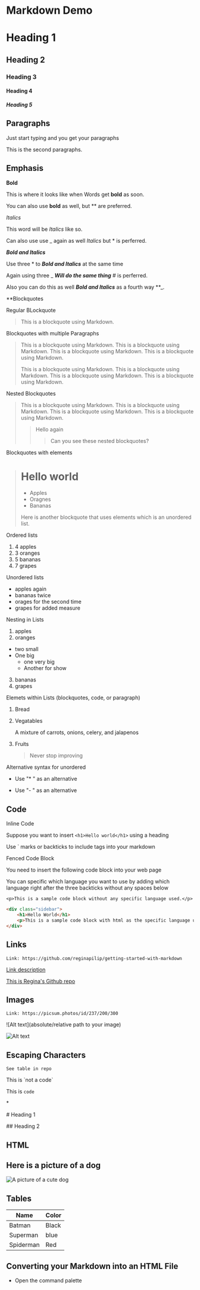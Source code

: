 # Markdown Demo

# Heading 1

## Heading 2

### Heading 3

#### Heading 4

##### Heading 5

## Paragraphs

Just start typing and you get your paragraphs

This is the second paragraphs.

## Emphasis

**Bold**

This is where it looks like when Words get **bold** as soon.

You can also use __bold__ as well, but ** are preferred.

*Italics*

This word will be *Italics* like so.

Can also use use _ again as well _Italics_ but * is perferred.

***Bold and Italics***

Use three * to ***Bold and Italics*** at the same time

Again using three _ ___Will do the same thing___ # is perferred.

Also you can do this as well **_Bold and Italics_** as a fourth way **_.

**Blockquotes

Regular BLockquote

> This is a blockquote using Markdown.

Blockquotes with multiple Paragraphs

> This is a blockquote using Markdown. This is a blockquote using Markdown. This is a blockquote using Markdown. This is a blockquote using Markdown.
>
> This is a blockquote using Markdown. This is a blockquote using Markdown. This is a blockquote using Markdown. This is a blockquote using Markdown.

Nested Blockquotes

>This is a blockquote using Markdown. This is a blockquote using Markdown. This is a blockquote using Markdown.
> This is a blockquote using Markdown.
> > Hello again
> > > Can you see these nested blockquotes? 

Blockquotes with elements

> # Hello world 
> - Apples
> - Oragnes
> - Bananas
>
> Here is another blockquote that uses elements which is an unordered list.

Ordered lists

1. 4 apples
2. 3 oranges
3. 5 bananas
4. 7 grapes

Unordered lists

- apples again
- bananas twice
- orages for the second time
- grapes for added measure
  
Nesting in Lists

1. apples
2. oranges
  - two small
  - One big
    - one very big
    - Another for show
3. bananas
4. grapes

Elemets within Lists (blockquotes, code, or paragraph)

1. Bread
2. Vegatables

    A mixture of carrots, onions, celery, and jalapenos
3. Fruits 

    > Never stop improving

Alternative syntax for unordered

* Use "* " as an alternative
- Use "- " as an alternative

## Code

Inline Code

Suppose you want to insert `<h1>Hello world</h1>` using a heading

Use ` marks or backticks to include tags into your markdown

Fenced Code Block

You need to insert the following code block into your web page

You can specific which language you want to use by adding which language right after the three backticks without any spaces below

```
<p>This is a sample code block without any specific language used.</p>
```

```html
<div class="sidebar">
    <h1>Hello World</h1>
    <p>This is a sample code block with html as the specific language used.</p>
</div>
```
 ## Links

`Link: https://github.com/reginapilip/getting-started-with-markdown`

[Link description](URL "Title")

[This is Regina's Github repo](https://github.com/reginapilip/getting-started-with-markdown "Regina's Github Repo")

## Images

`Link: https://picsum.photos/id/237/200/300`

![Alt text](absolute/relative path to your image)

![Alt text](https://picsum.photos/id/237/200/300)

## Escaping Characters

`See table in repo`

This is \`not a code\`

This is `code`

\* 

\# Heading 1

\## Heading 2

## HTML

<h2>Here is a picture of a dog</h2>

<img src="https://picsum.photos/id/237/200/300" alt="A picture of a cute dog">

## Tables

| Name      | Color |
| --------- | ----- |
| Batman    | Black |
| Superman  | blue  |
| Spiderman | Red   |

## Converting your Markdown into an HTML File
<!-- Comments in Markdown -->
- Open the command palette